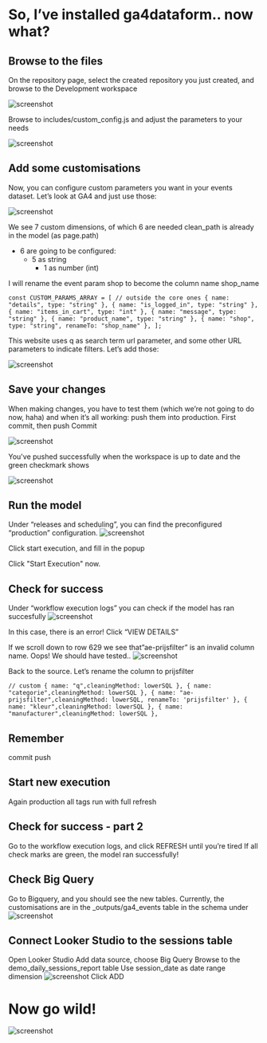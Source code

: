 # So, I’ve installed ga4dataform.. now what?
## Browse to the files
On the repository page, select the created repository you just created, and browse to the Development workspace

![screenshot](Browse_files.png)

Browse to includes/custom_config.js and adjust the parameters to your needs

![screenshot](custom_config.png)

## Add some customisations
Now, you can configure custom parameters you want in your events dataset. Let’s look at GA4 and just use those:

![screenshot](custom_params.png)


We see 7 custom dimensions, of which 6 are needed
clean_path is already in the model (as page.path)
- 6 are going to be configured:
  - 5 as string
    - 1 as number (int)

I will rename the event param shop to become the column name shop_name

`
const CUSTOM_PARAMS_ARRAY = [
  // outside the core ones
  { name: "details", type: "string" },
  { name: "is_logged_in", type: "string" },
  { name: "items_in_cart", type: "int" },
  { name: "message", type: "string" },
  { name: "product_name", type: "string" },
  { name: "shop", type: "string", renameTo: "shop_name" },
];
`

This website uses q as search term url parameter, and some other URL parameters to indicate filters. Let’s add those:

![screenshot](url_params.png)


## Save your changes
When making changes, you have to test them (which we’re not going to do now, haha) and when it’s all working: push them into production.
First commit, then push
Commit

![screenshot](commit.png)

You've pushed successfully when the workspace is up to date and the green checkmark shows

![screenshot](push.png)

## Run the model
Under “releases and scheduling”, you can find the preconfigured “production” configuration.
![screenshot](push.png)


Click start execution, and fill in the popup

Click "Start Execution" now.

## Check for success
Under “workflow execution logs” you can check if the model has ran succesfully
![screenshot](workflow_success.png)


In this case, there is an error! Click “VIEW DETAILS”

If we scroll down to row 629 we see that”ae-prijsfilter” is an invalid column name. Oops! We should have tested..
![screenshot](prijsfilter.png)


Back to the source. Let’s rename the column to prijsfilter

`
       // custom
    { name: "q",cleaningMethod: lowerSQL },
    { name: "categorie",cleaningMethod: lowerSQL },
    { name: "ae-prijsfilter",cleaningMethod: lowerSQL, renameTo: 'prijsfilter' },
    { name: "kleur",cleaningMethod: lowerSQL },
    { name: "manufacturer",cleaningMethod: lowerSQL },
`

## Remember
commit
push

## Start new execution
Again
production
all tags
run with full refresh

## Check for success - part 2
Go to the workflow execution logs, and click REFRESH until you’re tired
If all check marks are green, the model ran successfully!

## Check Big Query
Go to Bigquery, and you should see the new tables.
Currently, the customisations are in the _outputs/ga4_events table in the schema under
![screenshot](bq_output.png)



## Connect Looker Studio to the sessions table
Open Looker Studio
Add data source, choose Big Query
Browse to the demo_daily_sessions_report table
Use session_date as date range dimension
![screenshot](looker_bq.png)
Click ADD
# Now go wild!
![screenshot](looker_dashboard.png)

